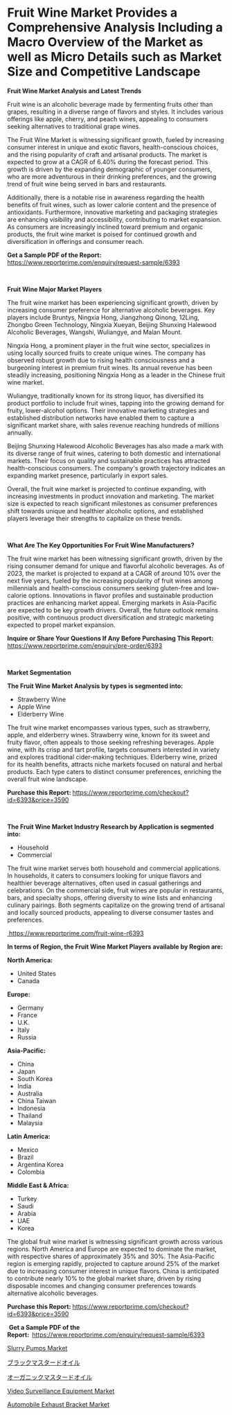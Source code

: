 <p><h1>Fruit Wine Market Provides a Comprehensive Analysis Including a Macro Overview of the Market as well as Micro Details such as Market Size and Competitive Landscape</h1></p><p><strong>Fruit Wine Market Analysis and Latest Trends</strong></p>
<p><p>Fruit wine is an alcoholic beverage made by fermenting fruits other than grapes, resulting in a diverse range of flavors and styles. It includes various offerings like apple, cherry, and peach wines, appealing to consumers seeking alternatives to traditional grape wines. </p><p>The Fruit Wine Market is witnessing significant growth, fueled by increasing consumer interest in unique and exotic flavors, health-conscious choices, and the rising popularity of craft and artisanal products. The market is expected to grow at a CAGR of 6.40% during the forecast period. This growth is driven by the expanding demographic of younger consumers, who are more adventurous in their drinking preferences, and the growing trend of fruit wine being served in bars and restaurants.</p><p>Additionally, there is a notable rise in awareness regarding the health benefits of fruit wines, such as lower calorie content and the presence of antioxidants. Furthermore, innovative marketing and packaging strategies are enhancing visibility and accessibility, contributing to market expansion. As consumers are increasingly inclined toward premium and organic products, the fruit wine market is poised for continued growth and diversification in offerings and consumer reach.</p></p>
<p><strong>Get a Sample PDF of the Report:&nbsp;</strong> <a href="https://www.reportprime.com/enquiry/request-sample/6393">https://www.reportprime.com/enquiry/request-sample/6393</a></p>
<p>&nbsp;</p>
<p><strong>Fruit Wine Major Market Players</strong></p>
<p><p>The fruit wine market has been experiencing significant growth, driven by increasing consumer preference for alternative alcoholic beverages. Key players include Bruntys, Ningxia Hong, Jiangzhong Qinong, 12Ling, Zhongbo Green Technology, Ningxia Xueyan, Beijing Shunxing Halewood Alcoholic Beverages, Wangshi, Wuliangye, and Malan Mount.</p><p>Ningxia Hong, a prominent player in the fruit wine sector, specializes in using locally sourced fruits to create unique wines. The company has observed robust growth due to rising health consciousness and a burgeoning interest in premium fruit wines. Its annual revenue has been steadily increasing, positioning Ningxia Hong as a leader in the Chinese fruit wine market.</p><p>Wuliangye, traditionally known for its strong liquor, has diversified its product portfolio to include fruit wines, tapping into the growing demand for fruity, lower-alcohol options. Their innovative marketing strategies and established distribution networks have enabled them to capture a significant market share, with sales revenue reaching hundreds of millions annually.</p><p>Beijing Shunxing Halewood Alcoholic Beverages has also made a mark with its diverse range of fruit wines, catering to both domestic and international markets. Their focus on quality and sustainable practices has attracted health-conscious consumers. The company's growth trajectory indicates an expanding market presence, particularly in export sales.</p><p>Overall, the fruit wine market is projected to continue expanding, with increasing investments in product innovation and marketing. The market size is expected to reach significant milestones as consumer preferences shift towards unique and healthier alcoholic options, and established players leverage their strengths to capitalize on these trends.</p></p>
<p>&nbsp;</p>
<p><strong>What Are The Key Opportunities For Fruit Wine Manufacturers?</strong></p>
<p><p>The fruit wine market has been witnessing significant growth, driven by the rising consumer demand for unique and flavorful alcoholic beverages. As of 2023, the market is projected to expand at a CAGR of around 10% over the next five years, fueled by the increasing popularity of fruit wines among millennials and health-conscious consumers seeking gluten-free and low-calorie options. Innovations in flavor profiles and sustainable production practices are enhancing market appeal. Emerging markets in Asia-Pacific are expected to be key growth drivers. Overall, the future outlook remains positive, with continuous product diversification and strategic marketing expected to propel market expansion.</p></p>
<p><strong>Inquire or Share Your Questions If Any Before Purchasing This Report:</strong> <a href="https://www.reportprime.com/enquiry/pre-order/6393">https://www.reportprime.com/enquiry/pre-order/6393</a></p>
<p>&nbsp;</p>
<p><strong>Market Segmentation</strong></p>
<p><strong>The Fruit Wine Market Analysis by types is segmented into:</strong></p>
<p><ul><li>Strawberry Wine</li><li>Apple Wine</li><li>Elderberry Wine</li></ul></p>
<p><p>The fruit wine market encompasses various types, such as strawberry, apple, and elderberry wines. Strawberry wine, known for its sweet and fruity flavor, often appeals to those seeking refreshing beverages. Apple wine, with its crisp and tart profile, targets consumers interested in variety and explores traditional cider-making techniques. Elderberry wine, prized for its health benefits, attracts niche markets focused on natural and herbal products. Each type caters to distinct consumer preferences, enriching the overall fruit wine landscape.</p></p>
<p><strong>Purchase this Report:&nbsp;</strong><a href="https://www.reportprime.com/checkout?id=6393&price=3590">https://www.reportprime.com/checkout?id=6393&price=3590</a></p>
<p>&nbsp;</p>
<p><strong>The Fruit Wine Market Industry Research by Application is segmented into:</strong></p>
<p><ul><li>Household</li><li>Commercial</li></ul></p>
<p><p>The fruit wine market serves both household and commercial applications. In households, it caters to consumers looking for unique flavors and healthier beverage alternatives, often used in casual gatherings and celebrations. On the commercial side, fruit wines are popular in restaurants, bars, and specialty shops, offering diversity to wine lists and enhancing culinary pairings. Both segments capitalize on the growing trend of artisanal and locally sourced products, appealing to diverse consumer tastes and preferences.</p></p>
<p><a href="https://www.reportprime.com/fruit-wine-r6393">&nbsp;https://www.reportprime.com/fruit-wine-r6393</a></p>
<p><strong>In terms of Region, the Fruit Wine Market Players available by Region are:</strong></p>
<p>
    <p> <strong> North America: </strong>
        <ul>
            <li>United States</li>
            <li>Canada</li>
        </ul>
        </p> 
    <p> <strong> Europe: </strong>
        <ul>
            <li>Germany</li>
            <li>France</li>
            <li>U.K.</li>
            <li>Italy</li>
            <li>Russia</li>
        </ul>
        </p> 
    <p> <strong> Asia-Pacific: </strong>
        <ul>
            <li>China</li>
            <li>Japan</li>
            <li>South Korea</li>
            <li>India</li>
            <li>Australia</li>
            <li>China Taiwan</li>
            <li>Indonesia</li>
            <li>Thailand</li>
            <li>Malaysia</li>
        </ul>
        </p> 
    <p> <strong> Latin America: </strong>
        <ul>
            <li>Mexico</li>
            <li>Brazil</li>
            <li>Argentina Korea</li>
            <li>Colombia</li>
        </ul>
        </p> 
    <p> <strong> Middle East & Africa: </strong>
        <ul>
            <li>Turkey</li>
            <li>Saudi</li>
            <li>Arabia</li>
            <li>UAE</li>
            <li>Korea</li>
        </ul>
    </p>
    </p>
<p><p>The global fruit wine market is witnessing significant growth across various regions. North America and Europe are expected to dominate the market, with respective shares of approximately 35% and 30%. The Asia-Pacific region is emerging rapidly, projected to capture around 25% of the market due to increasing consumer interest in unique flavors. China is anticipated to contribute nearly 10% to the global market share, driven by rising disposable incomes and changing consumer preferences towards alternative alcoholic beverages.</p></p>
<p><strong>Purchase this Report: </strong><a href="https://www.reportprime.com/checkout?id=6393&price=3590">https://www.reportprime.com/checkout?id=6393&price=3590</a></p>
<p>&nbsp;<strong>Get a Sample PDF of the Report:&nbsp;&nbsp;</strong><a href="https://www.reportprime.com/enquiry/request-sample/6393">https://www.reportprime.com/enquiry/request-sample/6393</a></p>
<p><strong></strong></p>
<p><p><a href="https://medium.com/@keith.sutherland8067/slurry-pumps-market-industry-trends-and-forecast-for-period-from-2024-to-2031-64e44c8860e7">Slurry Pumps Market</a></p><p><a href="https://medium.com/@vadkqfca47/%E6%96%B0%E3%81%9F%E3%81%AB%E6%B5%AE%E4%B8%8A%E3%81%99%E3%82%8B%E3%83%96%E3%83%A9%E3%83%83%E3%82%AF%E3%83%9E%E3%82%B9%E3%82%BF%E3%83%BC%E3%83%89%E3%82%AA%E3%82%A4%E3%83%AB%E5%B8%82%E5%A0%B4%E3%81%AE%E6%A9%9F%E4%BC%9A-2024%E5%B9%B4%E3%81%8B%E3%82%892031%E5%B9%B4%E3%81%BE%E3%81%A7%E3%81%AE%E6%8A%95%E8%B3%87%E5%AE%B6%E3%81%8A%E3%82%88%E3%81%B3%E5%88%A9%E5%AE%B3%E9%96%A2%E4%BF%82%E8%80%85%E3%81%AE%E3%81%9F%E3%82%81%E3%81%AE%E5%B8%82%E5%A0%B4%E5%88%86%E6%9E%90%E4%BA%88%E6%B8%AC-20bbaeadb9c9">ブラックマスタードオイル</a></p><p><a href="https://medium.com/@vadkqfca47/%E6%9C%89%E6%A9%9F%E3%83%9E%E3%82%B9%E3%82%BF%E3%83%BC%E3%83%89%E3%82%AA%E3%82%A4%E3%83%AB%E5%B8%82%E5%A0%B4%E3%81%AE%E5%8B%95%E5%90%91%E3%82%92%E6%8E%A2%E3%82%8B-2024%E5%B9%B4%E3%81%8B%E3%82%892031%E5%B9%B4%E3%81%BE%E3%81%A7%E3%81%AE%E3%82%B0%E3%83%AD%E3%83%BC%E3%83%90%E3%83%AB%E3%83%88%E3%83%AC%E3%83%B3%E3%83%89%E3%81%A8%E5%B0%86%E6%9D%A5%E3%81%AE%E6%88%90%E9%95%B7%E8%A6%8B%E9%80%9A%E3%81%97%E3%82%92147%E3%83%9A%E3%83%BC%E3%82%B8%E3%81%A7%E7%B6%B2%E7%BE%85-8095a72c83a0">オーガニックマスタードオイル</a></p><p><a href="https://medium.com/@keith.sutherland8067/global-video-surveillance-equipment-market-size-share-analysis-by-product-type-by-application-16a2cc95013f">Video Surveillance Equipment Market</a></p><p><a href="https://issuu.com/reportprime-2/docs/automobile-exhaust-bracket-market-s_74dba01ac57fcc">Automobile Exhaust Bracket Market</a></p></p>
